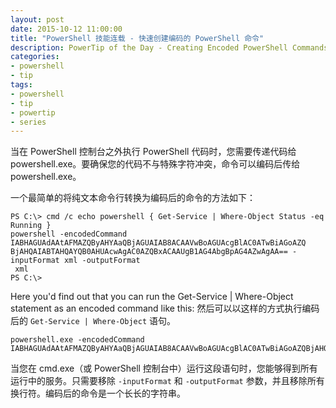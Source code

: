 ```yaml
---
layout: post
date: 2015-10-12 11:00:00
title: "PowerShell 技能连载 - 快速创建编码的 PowerShell 命令"
description: PowerTip of the Day - Creating Encoded PowerShell Commands on the Fly
categories:
- powershell
- tip
tags:
- powershell
- tip
- powertip
- series
---
```

当在 PowerShell 控制台之外执行 PowerShell 代码时，您需要传递代码给 powershell.exe。要确保您的代码不与特殊字符冲突，命令可以编码后传给 powershell.exe。

一个最简单的将纯文本命令行转换为编码后的命令的方法如下：

    PS C:\> cmd /c echo powershell { Get-Service | Where-Object Status -eq Running }
    powershell -encodedCommand IABHAGUAdAAtAFMAZQByAHYAaQBjAGUAIAB8ACAAVwBoAGUAcgBlAC0ATwBiAGoAZQ
    BjAHQAIABTAHQAYQB0AHUAcwAgAC0AZQBxACAAUgB1AG4AbgBpAG4AZwAgAA== -inputFormat xml -outputFormat
     xml
    PS C:\>

Here you'd find out that you can run the Get-Service | Where-Object statement as an encoded command like this:
然后可以以这样的方式执行编码后的 `Get-Service | Where-Object` 语句。

    powershell.exe -encodedCommand
    IABHAGUAdAAtAFMAZQByAHYAaQBjAGUAIAB8ACAAVwBoAGUAcgBlAC0ATwBiAGoAZQBjAHQAIABTAHQAYQB0AHUAcwAgAC0AZQBxACAAUgB1AG4AbgBpAG4AZwAgAA==

当您在 cmd.exe（或 PowerShell 控制台中）运行这段语句时，您能够得到所有运行中的服务。只需要移除 `-inputFormat` 和 `-outputFormat` 参数，并且移除所有换行符。编码后的命令是一个长长的字符串。

<!--本文国际来源：[Creating Encoded PowerShell Commands on the Fly](http://community.idera.com/powershell/powertips/b/tips/posts/creating-encoded-powershell-commands-on-the-fly)-->
